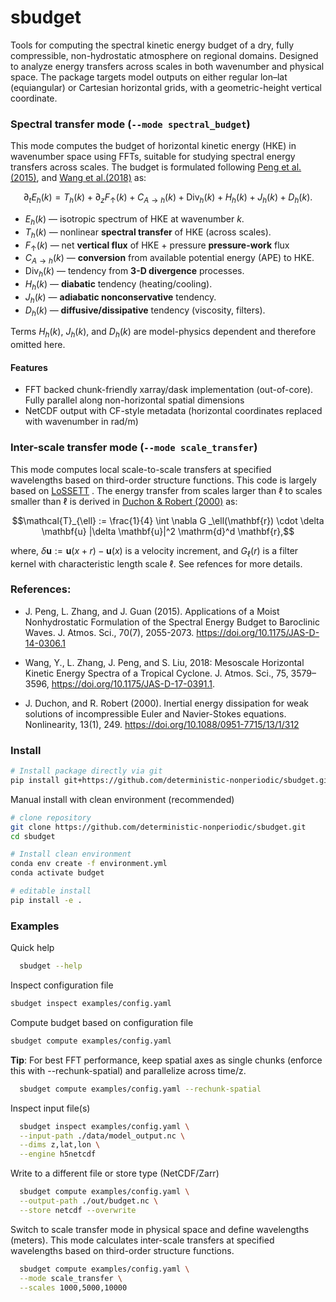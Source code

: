 # sbudget

Tools for computing the spectral kinetic energy budget of a dry, fully compressible, 
non-hydrostatic atmosphere on regional domains. Designed to analyze energy transfers across 
scales in both wavenumber and physical space. The package targets model outputs on either 
regular lon–lat (equiangular) or Cartesian horizontal grids, with a geometric-height vertical 
coordinate.

### Spectral transfer mode (```--mode spectral_budget```)

This mode computes the budget of horizontal kinetic energy (HKE) in wavenumber space using FFTs, 
suitable for studying spectral energy transfers across scales. The budget is formulated following 
[Peng et al. (2015)](https://doi.org/10.1175/JAS-D-14-0306.1), 
and [Wang et al.(2018)](https://doi.org/10.1175/JAS-D-17-0391.1) as:

$$\partial_t E_h(k)=T_h(k)+\partial_z F_{\uparrow}(k)+C_{A\to h}(k)+\mathrm{Div}_h(k)+H_h(k)+J_h(k)
+D_h(k).$$

* $E_h(k)$ — isotropic spectrum of HKE at wavenumber $k$.
* $T_h(k)$ — nonlinear **spectral transfer** of HKE (across scales).
* $F_{\uparrow}(k)$ — net **vertical flux** of HKE + pressure **pressure-work** flux
* $C_{A\to h}(k)$ — **conversion** from available potential energy (APE) to HKE.
* $\mathrm{Div}_h(k)$ — tendency from **3-D divergence** processes.
* $H_h(k)$ — **diabatic** tendency (heating/cooling).
* $J_h(k)$ — **adiabatic nonconservative** tendency.
* $D_h(k)$ — **diffusive/dissipative** tendency (viscosity, filters).

Terms $H_h(k)$, $J_h(k)$, and $D_h(k)$ are model-physics dependent and therefore omitted here.

#### Features

- FFT backed chunk-friendly xarray/dask implementation (out-of-core). Fully parallel along 
  non-horizontal spatial dimensions
- NetCDF output with CF-style metadata (horizontal coordinates replaced with wavenumber in rad/m)

### Inter-scale transfer mode (```--mode scale_transfer```)

This mode computes local scale-to-scale transfers at specified wavelengths based on third-order 
structure functions. This code is largely based on [LoSSETT](https://github.com/ElliotMG/LoSSETT)
. The energy transfer from scales larger than $\ell$ to scales smaller than $\ell$ is derived in
[Duchon & Robert (2000)](https://iopscience.iop.org/article/10.1088/0951-7715/13/1/312) as:

$$\mathcal{T}_{\ell} := \frac{1}{4} \int \nabla G _\ell(\mathbf{r}) \cdot \delta \mathbf{u}
|\delta \mathbf{u}|^2 \mathrm{d}^d \mathbf{r},$$

where, $\delta\mathbf{u}:=\mathbf{u}(x + r)-\mathbf{u}(x)$ is a velocity increment,
and $G_{\ell}(r)$
is a filter kernel with characteristic length scale $\ell$. See refences for more details.

### References:

- J. Peng, L. Zhang, and J. Guan (2015). Applications of a Moist Nonhydrostatic Formulation of the
  Spectral Energy Budget to Baroclinic Waves. J. Atmos. Sci., 70(7), 2055-2073.
  https://doi.org/10.1175/JAS-D-14-0306.1
- Wang, Y., L. Zhang, J. Peng, and S. Liu, 2018: Mesoscale Horizontal Kinetic Energy Spectra of a
  Tropical Cyclone.
  J. Atmos. Sci., 75, 3579–3596, https://doi.org/10.1175/JAS-D-17-0391.1.

- J. Duchon, and R. Robert (2000). Inertial energy dissipation for weak solutions of
  incompressible Euler and Navier-Stokes equations. Nonlinearity, 13(1), 249.
  https://doi.org/10.1088/0951-7715/13/1/312

### Install

```bash
# Install package directly via git
pip install git+https://github.com/deterministic-nonperiodic/sbudget.git
```

Manual install with clean environment (recommended)
```bash
# clone repository
git clone https://github.com/deterministic-nonperiodic/sbudget.git
cd sbudget

# Install clean environment
conda env create -f environment.yml
conda activate budget

# editable install
pip install -e .
```

### Examples

Quick help
```bash
  sbudget --help
 ``` 

Inspect configuration file
  ```bash
  sbudget inspect examples/config.yaml
  ```

Compute budget based on configuration file
  ```bash  
  sbudget compute examples/config.yaml
```

**Tip**: For best FFT performance, keep spatial axes as single chunks (enforce this with --rechunk-spatial)
and parallelize across time/z.
```bash
  sbudget compute examples/config.yaml --rechunk-spatial
```

Inspect input file(s)
```bash
  sbudget inspect examples/config.yaml \
  --input-path ./data/model_output.nc \
  --dims z,lat,lon \
  --engine h5netcdf
```

Write to a different file or store type (NetCDF/Zarr)
```bash
  sbudget compute examples/config.yaml \
  --output-path ./out/budget.nc \
  --store netcdf --overwrite
```

Switch to scale transfer mode in physical space and define wavelengths (meters). This mode 
calculates inter-scale transfers at specified wavelengths based on third-order structure functions.
```bash
  sbudget compute examples/config.yaml \
  --mode scale_transfer \
  --scales 1000,5000,10000
```